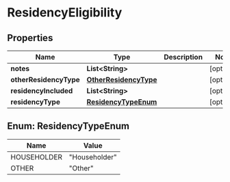 
# ResidencyEligibility

## Properties
Name | Type | Description | Notes
------------ | ------------- | ------------- | -------------
**notes** | **List&lt;String&gt;** |  |  [optional]
**otherResidencyType** | [**OtherResidencyType**](OtherResidencyType.md) |  |  [optional]
**residencyIncluded** | **List&lt;String&gt;** |  |  [optional]
**residencyType** | [**ResidencyTypeEnum**](#ResidencyTypeEnum) |  |  [optional]


<a name="ResidencyTypeEnum"></a>
## Enum: ResidencyTypeEnum
Name | Value
---- | -----
HOUSEHOLDER | &quot;Householder&quot;
OTHER | &quot;Other&quot;




